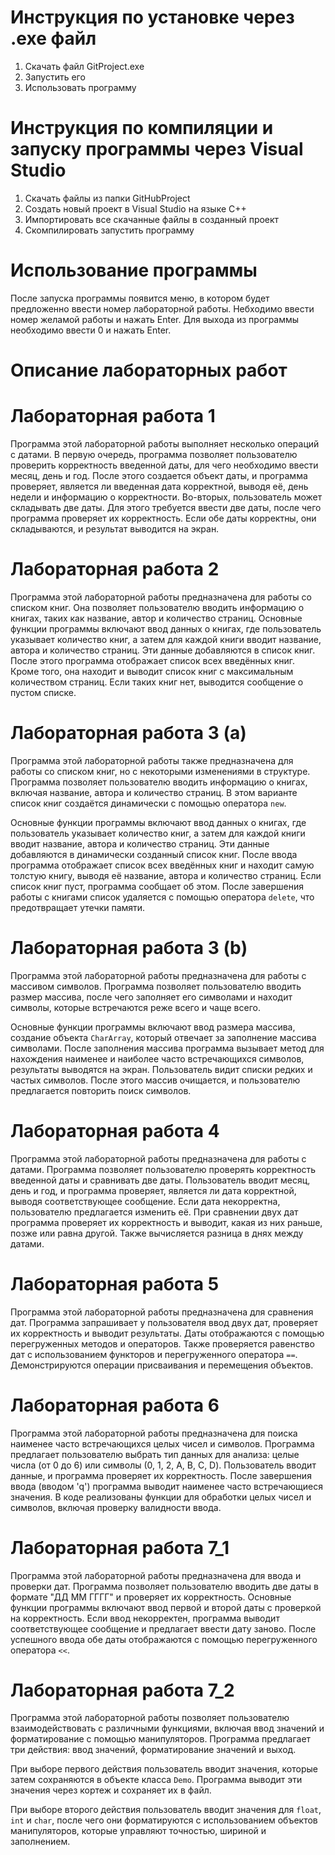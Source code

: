 # Инструкция по установке через .exe файл
1. Скачать файл GitProject.exe
2. Запустить его
3. Использовать программу
# Инструкция по компиляции и запуску программы через Visual Studio
1. Скачать файлы из папки GitHubProject
2. Создать новый проект в Visual Studio на языке C++
3. Импортировать все скачанные файлы в созданный проект
4. Скомпилировать запустить программу
# Использование программы
После запуска программы появится меню, в котором будет предложенно ввести номер лабораторной работы. Небходимо ввести номер желамой работы и нажать Enter. 
Для выхода из программы необходимо ввести 0 и нажать Enter.
# Описание лабораторных работ
# Лабораторная работа 1
Программа этой лабораторной работы выполняет несколько операций с датами. В первую очередь, программа позволяет пользователю проверить корректность введенной даты, для чего необходимо ввести месяц, день и год. После этого создается объект даты, и программа проверяет, является ли введенная дата корректной, выводя её, день недели и информацию о корректности. Во-вторых, пользователь может складывать две даты. Для этого требуется ввести две даты, после чего программа проверяет их корректность. Если обе даты корректны, они складываются, и результат выводится на экран.
# Лабораторная работа 2
Программа этой лабораторной работы предназначена для работы со списком книг. Она позволяет пользователю вводить информацию о книгах, таких как название, автор и количество страниц. Основные функции программы включают ввод данных о книгах, где пользователь указывает количество книг, а затем для каждой книги вводит название, автора и количество страниц. Эти данные добавляются в список книг. После этого программа отображает список всех введённых книг. Кроме того, она находит и выводит список книг с максимальным количеством страниц. Если таких книг нет, выводится сообщение о пустом списке.
# Лабораторная работа 3 (a)
Программа этой лабораторной работы также предназначена для работы со списком книг, но с некоторыми изменениями в структуре. Программа позволяет пользователю вводить информацию о книгах, включая название, автора и количество страниц. В этом варианте список книг создаётся динамически с помощью оператора `new`.

Основные функции программы включают ввод данных о книгах, где пользователь указывает количество книг, а затем для каждой книги вводит название, автора и количество страниц. Эти данные добавляются в динамически созданный список книг. После ввода программа отображает список всех введённых книг и находит самую толстую книгу, выводя её название, автора и количество страниц. Если список книг пуст, программа сообщает об этом. После завершения работы с книгами список удаляется с помощью оператора `delete`, что предотвращает утечки памяти.
# Лабораторная работа 3 (b)
Программа этой лабораторной работы предназначена для работы с массивом символов. Программа позволяет пользователю вводить размер массива, после чего заполняет его символами и находит символы, которые встречаются реже всего и чаще всего. 

Основные функции программы включают ввод размера массива, создание объекта `CharArray`, который отвечает за заполнение массива символами. После заполнения массива программа вызывает метод для нахождения наименее и наиболее часто встречающихся символов, результаты выводятся на экран. Пользователь видит списки редких и частых символов. После этого массив очищается, и пользователю предлагается повторить поиск символов.
# Лабораторная работа 4
Программа этой лабораторной работы предназначена для работы с датами. Программа позволяет пользователю проверять корректность введенной даты и сравнивать две даты. Пользователь вводит месяц, день и год, и программа проверяет, является ли дата корректной, выводя соответствующее сообщение. Если дата некорректна, пользователю предлагается изменить её. При сравнении двух дат программа проверяет их корректность и выводит, какая из них раньше, позже или равна другой. Также вычисляется разница в днях между датами.
# Лабораторная работа 5
Программа этой лабораторной работы предназначена для сравнения дат. Программа запрашивает у пользователя ввод двух дат, проверяет их корректность и выводит результаты. Даты отображаются с помощью перегруженных методов и операторов. Также проверяется равенство дат с использованием функторов и перегруженного оператора `==`. Демонстрируются операции присваивания и перемещения объектов.
# Лабораторная работа 6
Программа этой лабораторной работы предназначена для поиска наименее часто встречающихся целых чисел и символов. Программа предлагает пользователю выбрать тип данных для анализа: целые числа (от 0 до 6) или символы (0, 1, 2, A, B, C, D).  Пользователь вводит данные, и программа проверяет их корректность. После завершения ввода (вводом 'q') программа выводит наименее часто встречающиеся значения. В коде реализованы функции для обработки целых чисел и символов, включая проверку валидности ввода.
# Лабораторная работа 7_1
Программа этой лабораторной работы предназначена для ввода и проверки дат. Программа позволяет пользователю вводить две даты в формате "ДД ММ ГГГГ" и проверяет их корректность. Основные функции программы включают ввод первой и второй даты с проверкой на корректность. Если ввод некорректен, программа выводит соответствующее сообщение и предлагает ввести дату заново. После успешного ввода обе даты отображаются с помощью перегруженного оператора `<<`.
# Лабораторная работа 7_2
Программа этой лабораторной работы позволяет пользователю взаимодействовать с различными функциями, включая ввод значений и форматирование с помощью манипуляторов. Программа предлагает три действия: ввод значений, форматирование значений и выход.

При выборе первого действия пользователь вводит значения, которые затем сохраняются в объекте класса `Demo`. Программа выводит эти значения через кортеж и сохраняет их в файл. 

При выборе второго действия пользователь вводит значения для `float`, `int` и `char`, после чего они форматируются с использованием объектов манипуляторов, которые управляют точностью, шириной и заполнением.
